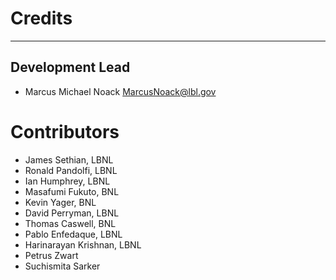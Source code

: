 # Credits

---

## Development Lead

* Marcus Michael Noack <MarcusNoack@lbl.gov>

# Contributors

* James Sethian, LBNL
* Ronald Pandolfi, LBNL
* Ian Humphrey, LBNL
* Masafumi Fukuto, BNL
* Kevin Yager, BNL
* David Perryman, LBNL
* Thomas Caswell, BNL
* Pablo Enfedaque, LBNL
* Harinarayan Krishnan, LBNL
* Petrus Zwart
* Suchismita Sarker
